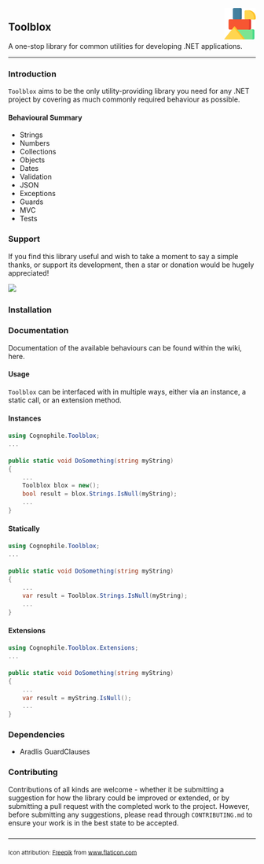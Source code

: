 <img src="Toolblox/Assets/Images/blocks.png" alt="contrast-icon" width="64" height="64" align="right" hspace="0" vspace="3" style="margin-left: 25px;"/>

## Toolblox
A one-stop library for common utilities for developing .NET applications.

---

### Introduction
`Toolblox` aims to be the only utility-providing library you need for any .NET project by covering as much commonly required behaviour as possible.

#### Behavioural Summary
* Strings
* Numbers
* Collections
* Objects
* Dates
* Validation
* JSON
* Exceptions
* Guards
* MVC
* Tests

### Support
If you find this library useful and wish to take a moment to say a simple thanks, or support its development, then a star or donation would be hugely appreciated!

<a href="https://www.buymeacoffee.com/cognophile"><img src="https://img.buymeacoffee.com/button-api/?text=Buy me a coffee&emoji=&slug=cognophile&button_colour=FFDD00&font_colour=000000&font_family=Cookie&outline_colour=000000&coffee_colour=ffffff"></a>

### Installation

### Documentation
Documentation of the available behaviours can be found within the wiki, here.

#### Usage
`Toolblox` can be interfaced with in multiple ways, either via an instance, a static call, or an extension method. 

#### Instances
```csharp
using Cognophile.Toolblox;
...

public static void DoSomething(string myString)
{
    ...
    Toolblox blox = new();
    bool result = blox.Strings.IsNull(myString);
    ...
}
```

#### Statically
```csharp
using Cognophile.Toolblox;
...

public static void DoSomething(string myString)
{
    ...
    var result = Toolblox.Strings.IsNull(myString);
    ...
}
```

#### Extensions
```csharp
using Cognophile.Toolblox.Extensions;
...

public static void DoSomething(string myString)
{
    ...
    var result = myString.IsNull();
    ...
}
```

### Dependencies 
* Aradlis GuardClauses

### Contributing
Contributions of all kinds are welcome - whether it be submitting a suggestion for how the library could be improved or extended, or by submitting a pull request with the completed work to the project. However, before submitting any suggestions, please read through `CONTRIBUTING.md` to ensure your work is in the best state to be accepted.

###

---
<sub>Icon attribution: <a href="https://www.freepik.com" title="Freepik">Freepik</a> from <a href="https://www.flaticon.com/" title="Flaticon">www.flaticon.com</a></sub>